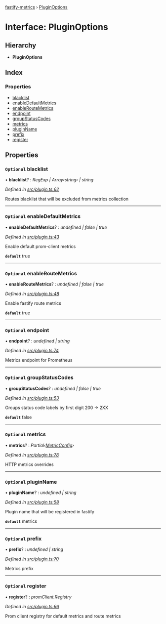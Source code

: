 [fastify-metrics](../README.md) › [PluginOptions](pluginoptions.md)

# Interface: PluginOptions

## Hierarchy

* **PluginOptions**

## Index

### Properties

* [blacklist](pluginoptions.md#optional-blacklist)
* [enableDefaultMetrics](pluginoptions.md#optional-enabledefaultmetrics)
* [enableRouteMetrics](pluginoptions.md#optional-enableroutemetrics)
* [endpoint](pluginoptions.md#optional-endpoint)
* [groupStatusCodes](pluginoptions.md#optional-groupstatuscodes)
* [metrics](pluginoptions.md#optional-metrics)
* [pluginName](pluginoptions.md#optional-pluginname)
* [prefix](pluginoptions.md#optional-prefix)
* [register](pluginoptions.md#optional-register)

## Properties

### `Optional` blacklist

• **blacklist**? : *RegExp | Array‹string› | string*

*Defined in [src/plugin.ts:62](https://github.com/SkeLLLa/fastify-metrics/blob/6036ae1/src/plugin.ts#L62)*

Routes blacklist that will be excluded from metrics collection

___

### `Optional` enableDefaultMetrics

• **enableDefaultMetrics**? : *undefined | false | true*

*Defined in [src/plugin.ts:43](https://github.com/SkeLLLa/fastify-metrics/blob/6036ae1/src/plugin.ts#L43)*

Enable default prom-client metrics

**`default`** true

___

### `Optional` enableRouteMetrics

• **enableRouteMetrics**? : *undefined | false | true*

*Defined in [src/plugin.ts:48](https://github.com/SkeLLLa/fastify-metrics/blob/6036ae1/src/plugin.ts#L48)*

Enable fastify route metrics

**`default`** true

___

### `Optional` endpoint

• **endpoint**? : *undefined | string*

*Defined in [src/plugin.ts:74](https://github.com/SkeLLLa/fastify-metrics/blob/6036ae1/src/plugin.ts#L74)*

Metrics endpoint for Prometheus

___

### `Optional` groupStatusCodes

• **groupStatusCodes**? : *undefined | false | true*

*Defined in [src/plugin.ts:53](https://github.com/SkeLLLa/fastify-metrics/blob/6036ae1/src/plugin.ts#L53)*

Groups status code labels by first digit 200 -> 2XX

**`default`** false

___

### `Optional` metrics

• **metrics**? : *Partial‹[MetricConfig](metricconfig.md)›*

*Defined in [src/plugin.ts:78](https://github.com/SkeLLLa/fastify-metrics/blob/6036ae1/src/plugin.ts#L78)*

HTTP metrics overrides

___

### `Optional` pluginName

• **pluginName**? : *undefined | string*

*Defined in [src/plugin.ts:58](https://github.com/SkeLLLa/fastify-metrics/blob/6036ae1/src/plugin.ts#L58)*

Plugin name that will be registered in fastify

**`default`** metrics

___

### `Optional` prefix

• **prefix**? : *undefined | string*

*Defined in [src/plugin.ts:70](https://github.com/SkeLLLa/fastify-metrics/blob/6036ae1/src/plugin.ts#L70)*

Metrics prefix

___

### `Optional` register

• **register**? : *promClient.Registry*

*Defined in [src/plugin.ts:66](https://github.com/SkeLLLa/fastify-metrics/blob/6036ae1/src/plugin.ts#L66)*

Prom client registry for default metrics and route metrics
